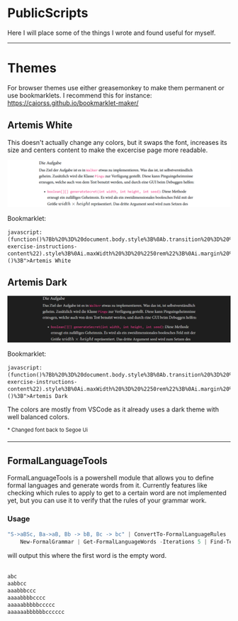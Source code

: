 # PublicScripts

Here I will place some of the things I wrote and found useful for myself.

---

# Themes
For browser themes use either greasemonkey to make them permanent or use bookmarklets. I recommend this for instance: https://caiorss.github.io/bookmarklet-maker/

## Artemis White
This doesn't actually change any colors, but it swaps the font, increases its size and centers content to make the excercise page more readable.

![An artemis "theme"](Screenshots/artemis_white.png)

Bookmarklet:
```
javascript:(function()%7Bb%20%3D%20document.body.style%3B%0Ab.transition%20%3D%20%221s%22%3B%0Ab.fontFamily%20%3D%20%22Segoe%20UI%22%3B%0Ab.fontSize%20%3D%20%221.2rem%22%3B%0Ai%20%3D%20document.getElementById(%22programming-exercise-instructions-content%22).style%3B%0Ai.maxWidth%20%3D%20%2250rem%22%3B%0Ai.margin%20%3D%20%22auto%22%3B%7D)()%3B">Artemis White
```


## Artemis Dark
![An dark artemis theme](Screenshots/artemis_black.png)

Bookmarklet:
```
javascript:(function()%7Bb%20%3D%20document.body.style%3B%0Ab.transition%20%3D%20%221s%22%3B%0Ab.fontFamily%20%3D%20%22Segoe%20PUI%22%3B%0Ab.fontSize%20%3D%20%221.2rem%22%3B%0Ab.color%20%3D%20%22%23d4d4d4%22%0Ai%20%3D%20document.getElementById(%22programming-exercise-instructions-content%22).style%3B%0Ai.maxWidth%20%3D%20%2250rem%22%3B%0Ai.margin%20%3D%20%22auto%22%3B%7D)()%3B">Artemis Dark
```

The colors are mostly from VSCode as it already uses a dark theme with well balanced colors.

<sup>* Changed font back to Segoe Ui</sup>

---

## FormalLanguageTools
FormalLanguageTools is a powershell module that allows you to define formal languages and generate words from it. Currently features like checking which rules to apply to get to a certain word are not implemented yet, but you can use it to verify that the rules of your grammar work.

### Usage
``` powershell
"S->aBSc, Ba->aB, Bb -> bB, Bc -> bc" | ConvertTo-FormalLanguageRules |
    New-FormalGrammar | Get-FormalLanguageWords -Iterations 5 | Find-TerminalWord
```

will output this where the first word is the empty word.
```

abc
aabbcc
aaabbbccc
aaaabbbbcccc
aaaaabbbbbccccc
aaaaaabbbbbbcccccc
```